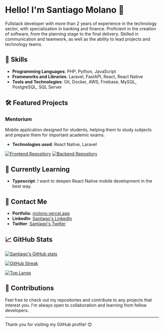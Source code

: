 # Hello! I'm Santiago Molano 👋

Fullstack developer with more than 2 years of experience in the technology sector, with specialization in banking and finance. Proficient in the creation of software, from the planning stage to the final delivery. Skilled in communication and teamwork, as well as the ability to lead projects and technology teams.

## 🚀 Skills

- **Programming Languages**: PHP, Python, JavaScript
- **Frameworks and Libraries**: Laravel, FastAPI, React, React Native
- **Tools and Technologies**: Git, Docker, AWS, Firebase, MySQL, PostgreSQL, SQL Server

## 🛠️ Featured Projects

### Mentorium
Mobile application designed for students, helping them to study subjects and prepare them for important academic exams.
- **Technologies used**: React Native, Laravel

[![Frontend Repository](https://github-readme-stats.vercel.app/api/pin/?username=molxno&repo=mentorium__app_frontend&theme=blueberry)](https://github.com/molxno/mentorium__app_frontend)
[![Backend Repository](https://github-readme-stats.vercel.app/api/pin/?username=molxno&repo=mentorium__app_backend&theme=blueberry)](https://github.com/molxno/mentorium__app_backend)

## 🌱 Currently Learning

- **Typescript**: I want to deepen React Native mobile development in the best way.

## 💬 Contact Me

- **Portfolio**: [molxno.vercel.app](https://molxno.vercel.app/)
- **LinkedIn**: [Santiago's LinkedIn](https://www.linkedin.com/in/molanosantiago/)
- **Twitter**: [Santiago's Twitter](https://twitter.com/molxno)

## 📈 GitHub Stats

[![Santiago's GitHub stats](https://github-readme-stats.vercel.app/api?username=molxno&show_icons=true&theme=blueberry)](https://github.com/anuraghazra/github-readme-stats)

[![GitHub Streak](https://streak-stats.demolab.com?user=molxno&theme=blueberry&border_radius=10&locale=es&date_format=M%20j%5B%2C%20Y%5D&exclude_days=Sun%2CSat)](https://git.io/streak-stats)

[![Top Langs](https://github-readme-stats.vercel.app/api/top-langs/?username=molxno&layout=compact&theme=blueberry)](https://github.com/anuraghazra/github-readme-stats)

## 🤝 Contributions

Feel free to check out my repositories and contribute to any projects that interest you. I'm always open to collaboration and learning from fellow developers.

---

Thank you for visiting my GitHub profile! 😊
